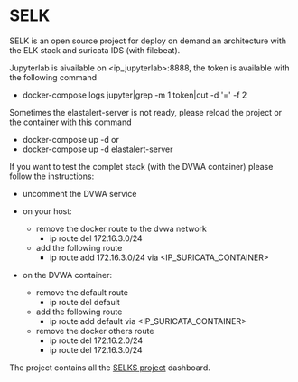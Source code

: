 # SELK
SELK is an open source project for deploy on demand an architecture with the ELK stack and suricata IDS (with filebeat).

Jupyterlab is aivailable on <ip_jupyterlab>:8888, the token is available with the following command
- docker-compose logs jupyter|grep -m 1 token|cut -d '=' -f 2

Sometimes the elastalert-server is not ready, please reload the project or the container with this command
- docker-compose up -d
or
- docker-compose up -d elastalert-server

If you want to test the complet stack (with the DVWA container) please follow the instructions:
- uncomment the DVWA service
- on your host:
    - remove the docker route to the dvwa network
        - ip route del 172.16.3.0/24
    - add the following route
        - ip route add 172.16.3.0/24 via <IP_SURICATA_CONTAINER>

- on the DVWA container:
    - remove the default route
        - ip route del default
    - add the following route
        - ip route add default via <IP_SURICATA_CONTAINER>
    - remove the docker others route
        - ip route del 172.16.2.0/24
        - ip route del 172.16.3.0/24


The project contains all the [SELKS project](https://www.stamus-networks.com/) dashboard.
